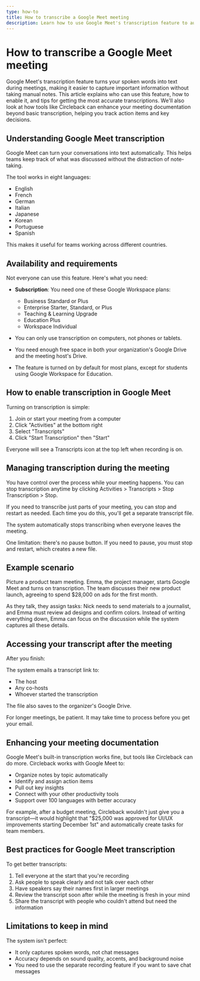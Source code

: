 ```yaml
---
type: how-to
title: How to transcribe a Google Meet meeting
description: Learn how to use Google Meet's transcription feature to automatically convert your meetings into text, including availability requirements, step-by-step setup instructions, and tips for getting the most accurate results.
---
```


# How to transcribe a Google Meet meeting

Google Meet's transcription feature turns your spoken words into text during meetings, making it easier to capture important information without taking manual notes. This article explains who can use this feature, how to enable it, and tips for getting the most accurate transcriptions. We'll also look at how tools like Circleback can enhance your meeting documentation beyond basic transcription, helping you track action items and key decisions.

## Understanding Google Meet transcription

Google Meet can turn your conversations into text automatically. This helps teams keep track of what was discussed without the distraction of note-taking.

The tool works in eight languages:
- English
- French
- German
- Italian
- Japanese
- Korean
- Portuguese
- Spanish

This makes it useful for teams working across different countries.

## Availability and requirements

Not everyone can use this feature. Here's what you need:

* **Subscription**: You need one of these Google Workspace plans:
  - Business Standard or Plus
  - Enterprise Starter, Standard, or Plus
  - Teaching & Learning Upgrade
  - Education Plus
  - Workspace Individual

* You can only use transcription on computers, not phones or tablets.

* You need enough free space in both your organization's Google Drive and the meeting host's Drive.

* The feature is turned on by default for most plans, except for students using Google Workspace for Education.

## How to enable transcription in Google Meet

Turning on transcription is simple:

1. Join or start your meeting from a computer
2. Click "Activities" at the bottom right
3. Select "Transcripts"
4. Click "Start Transcription" then "Start"

Everyone will see a Transcripts icon at the top left when recording is on.

## Managing transcription during the meeting

You have control over the process while your meeting happens. You can stop transcription anytime by clicking Activities > Transcripts > Stop Transcription > Stop.

If you need to transcribe just parts of your meeting, you can stop and restart as needed. Each time you do this, you'll get a separate transcript file.

The system automatically stops transcribing when everyone leaves the meeting.

One limitation: there's no pause button. If you need to pause, you must stop and restart, which creates a new file.

## Example scenario

Picture a product team meeting. Emma, the project manager, starts Google Meet and turns on transcription. The team discusses their new product launch, agreeing to spend $28,000 on ads for the first month.

As they talk, they assign tasks: Nick needs to send materials to a journalist, and Emma must review ad designs and confirm colors. Instead of writing everything down, Emma can focus on the discussion while the system captures all these details.

## Accessing your transcript after the meeting

After you finish:

The system emails a transcript link to:
- The host
- Any co-hosts
- Whoever started the transcription

The file also saves to the organizer's Google Drive.

For longer meetings, be patient. It may take time to process before you get your email.

## Enhancing your meeting documentation

Google Meet's built-in transcription works fine, but tools like Circleback can do more. Circleback works with Google Meet to:

* Organize notes by topic automatically
* Identify and assign action items
* Pull out key insights
* Connect with your other productivity tools
* Support over 100 languages with better accuracy

For example, after a budget meeting, Circleback wouldn't just give you a transcript—it would highlight that "$25,000 was approved for UI/UX improvements starting December 1st" and automatically create tasks for team members.

## Best practices for Google Meet transcription

To get better transcripts:

1. Tell everyone at the start that you're recording
2. Ask people to speak clearly and not talk over each other
3. Have speakers say their names first in larger meetings
4. Review the transcript soon after while the meeting is fresh in your mind
5. Share the transcript with people who couldn't attend but need the information

## Limitations to keep in mind

The system isn't perfect:
* It only captures spoken words, not chat messages
* Accuracy depends on sound quality, accents, and background noise
* You need to use the separate recording feature if you want to save chat messages
